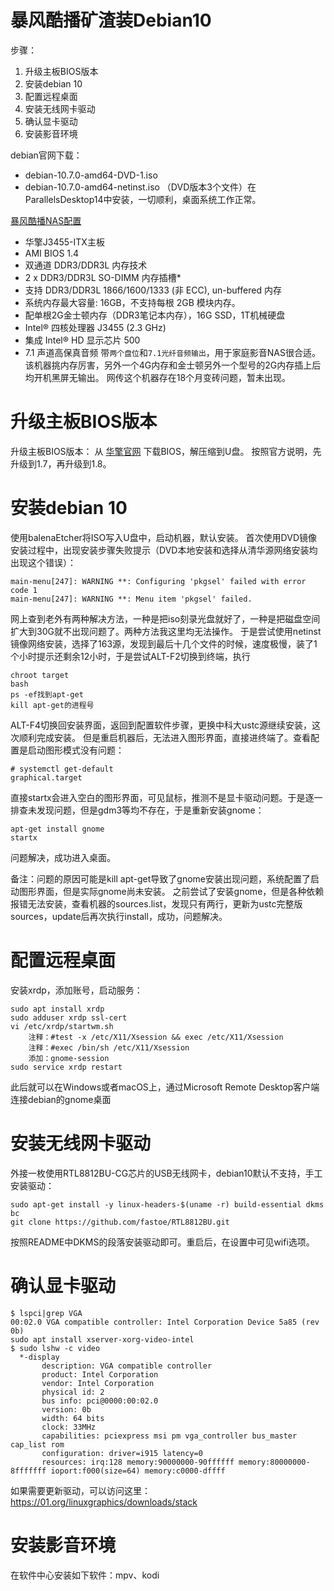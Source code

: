 # 暴风酷播矿渣装Debian10

步骤：
1. 升级主板BIOS版本
2. 安装debian 10
3. 配置远程桌面
4. 安装无线网卡驱动
5. 确认显卡驱动
6. 安装影音环境

debian官网下载：
- debian-10.7.0-amd64-DVD-1.iso
- debian-10.7.0-amd64-netinst.iso
（DVD版本3个文件）在ParallelsDesktop14中安装，一切顺利，桌面系统工作正常。

[暴风酷播NAS配置](http://www.asrock.com/mb/Intel/J3455-ITX/index.cn.asp#Specification)
- 华擎J3455-ITX主板
- AMI BIOS 1.4
- 双通道 DDR3/DDR3L 内存技术
- 2 x DDR3/DDR3L SO-DIMM 内存插槽*
- 支持 DDR3/DDR3L 1866/1600/1333 (非 ECC), un-buffered 内存
- 系统内存最大容量: 16GB，不支持每根 2GB 模块内存。
- 配单根2G金士顿内存（DDR3笔记本内存），16G SSD，1T机械硬盘
- Intel® 四核处理器 J3455 (2.3 GHz)
- 集成 Intel® HD 显示芯片 500
- 7.1 声道高保真音频
带`两个盘位`和`7.1光纤音频输出`，用于家庭影音NAS很合适。
该机器挑内存厉害，另外一个4G内存和金士顿另外一个型号的2G内存插上后均开机黑屏无输出。
网传这个机器存在18个月变砖问题，暂未出现。

# 升级主板BIOS版本

升级主板BIOS版本：
从 [华擎官网](http://www.asrock.com/mb/Intel/J3455-ITX/index.cn.asp#BIOS) 下载BIOS，解压缩到U盘。
按照官方说明，先升级到1.7，再升级到1.8。

# 安装debian 10

使用balenaEtcher将ISO写入U盘中，启动机器，默认安装。
首次使用DVD镜像安装过程中，出现安装步骤失败提示（DVD本地安装和选择从清华源网络安装均出现这个错误）：
```
main-menu[247]: WARNING **: Configuring 'pkgsel' failed with error code 1
main-menu[247]: WARNING **: Menu item 'pkgsel' failed.
```
网上查到老外有两种解决方法，一种是把iso刻录光盘就好了，一种是把磁盘空间扩大到30G就不出现问题了。两种方法我这里均无法操作。
于是尝试使用netinst镜像网络安装，选择了163源，发现到最后十几个文件的时候，速度极慢，装了1个小时提示还剩余12小时，于是尝试ALT-F2切换到终端，执行
```
chroot target
bash
ps -ef找到apt-get
kill apt-get的进程号
```
ALT-F4切换回安装界面，返回到配置软件步骤，更换中科大ustc源继续安装，这次顺利完成安装。
但是重启机器后，无法进入图形界面，直接进终端了。查看配置是启动图形模式没有问题：
```
# systemctl get-default
graphical.target
```
直接startx会进入空白的图形界面，可见鼠标，推测不是显卡驱动问题。于是逐一排查未发现问题，但是gdm3等均不存在，于是重新安装gnome：
```
apt-get install gnome
startx
```
问题解决，成功进入桌面。

备注：问题的原因可能是kill apt-get导致了gnome安装出现问题，系统配置了启动图形界面，但是实际gnome尚未安装。
之前尝试了安装gnome，但是各种依赖报错无法安装，查看机器的sources.list，发现只有两行，更新为ustc完整版sources，update后再次执行install，成功，问题解决。

# 配置远程桌面

安装xrdp，添加账号，启动服务：
```
sudo apt install xrdp
sudo adduser xrdp ssl-cert
vi /etc/xrdp/startwm.sh
    注释：#test -x /etc/X11/Xsession && exec /etc/X11/Xsession
    注释：#exec /bin/sh /etc/X11/Xsession
    添加：gnome-session
sudo service xrdp restart
```
此后就可以在Windows或者macOS上，通过Microsoft Remote Desktop客户端连接debian的gnome桌面

# 安装无线网卡驱动

外接一枚使用RTL8812BU-CG芯片的USB无线网卡，debian10默认不支持，手工安装驱动：
```
sudo apt-get install -y linux-headers-$(uname -r) build-essential dkms bc
git clone https://github.com/fastoe/RTL8812BU.git
```
按照README中DKMS的段落安装驱动即可。重启后，在设置中可见wifi选项。

# 确认显卡驱动

```
$ lspci|grep VGA
00:02.0 VGA compatible controller: Intel Corporation Device 5a85 (rev 0b)
sudo apt install xserver-xorg-video-intel
$ sudo lshw -c video
  *-display
       description: VGA compatible controller
       product: Intel Corporation
       vendor: Intel Corporation
       physical id: 2
       bus info: pci@0000:00:02.0
       version: 0b
       width: 64 bits
       clock: 33MHz
       capabilities: pciexpress msi pm vga_controller bus_master cap_list rom
       configuration: driver=i915 latency=0
       resources: irq:128 memory:90000000-90ffffff memory:80000000-8fffffff ioport:f000(size=64) memory:c0000-dffff
```
如果需要更新驱动，可以访问这里：https://01.org/linuxgraphics/downloads/stack

# 安装影音环境

在软件中心安装如下软件：mpv、kodi